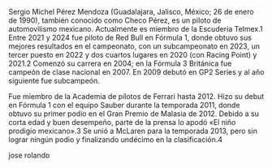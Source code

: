 Sergio Michel Pérez Mendoza (Guadalajara, Jalisco, México; 26 de enero de 1990), también conocido como Checo Pérez, es un piloto de automovilismo mexicano. Actualmente es miembro de la Escudería Telmex.1​ Entre 2021 y 2024 fue piloto de Red Bull en Fórmula 1, donde obtuvo sus mejores resultados en el campeonato, con un subcampeonato en 2023, un tercer puesto en 2022 y dos cuartos lugares en 2020 (con Racing Point) y 2021.2​ Comenzó su carrera en 2004; en la Fórmula 3 Británica fue campeón de clase nacional en 2007. En 2009 debutó en GP2 Series y al año siguiente fue subcampeón.

Fue miembro de la Academia de pilotos de Ferrari hasta 2012. Hizo su debut en Fórmula 1 con el equipo Sauber durante la temporada 2011, donde obtuvo su primer podio en el Gran Premio de Malasia de 2012. Debido a su corta edad y buen desempeño, parte de la prensa lo apodó «El niño prodigio mexicano».3​ Se unió a McLaren para la temporada 2013, pero sin lograr ningún podio y finalizando undécimo en la clasificación.4​

jose rolando 